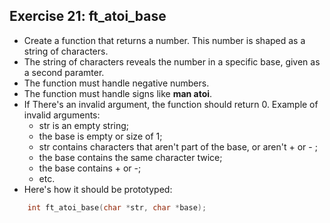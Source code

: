 ## Exercise 21: ft_atoi_base
- Create a function that returns a number. This number is shaped as a string of characters.
- The string of characters reveals the number in a specific base, given as a second paramter.
- The function must handle negative numbers.
- The function must handle signs like __man atoi__.
- If There's an invalid argument, the function should return 0. Example of invalid arguments:
	- str is an empty string;
	- the base is empty or size of 1;
	- str contains characters that aren't part of the base, or aren't + or - ;
	- the base contains the same character twice;
	- the base contains + or -;
	- etc.
- Here's how it should be prototyped:
```C
	int	ft_atoi_base(char *str, char *base);
```


